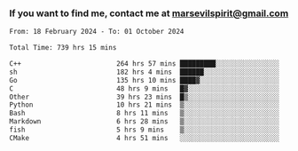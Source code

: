 ### If you want to find me, contact me at marsevilspirit@gmail.com

<!--
**marsevilspirit/marsevilspirit** is a ✨ _special_ ✨ repository because its `README.md` (this file) appears on your GitHub profile.

Here are some ideas to get you started:

- 🔭 I’m currently working on ...
- 🌱 I’m currently learning ...
- 👯 I’m looking to collaborate on ...
- 🤔 I’m looking for help with ...
- 💬 Ask me about ...
- 📫 How to reach me: ...
- 😄 Pronouns: ...
- ⚡ Fun fact: ...
-->
<!--START_SECTION:waka-->

```txt
From: 18 February 2024 - To: 01 October 2024

Total Time: 739 hrs 15 mins

C++                        264 hrs 57 mins █████████░░░░░░░░░░░░░░░░   35.84 %
sh                         182 hrs 4 mins  ██████░░░░░░░░░░░░░░░░░░░   24.63 %
Go                         135 hrs 10 mins ████▓░░░░░░░░░░░░░░░░░░░░   18.29 %
C                          48 hrs 9 mins   █▓░░░░░░░░░░░░░░░░░░░░░░░   06.51 %
Other                      39 hrs 23 mins  █▒░░░░░░░░░░░░░░░░░░░░░░░   05.33 %
Python                     10 hrs 21 mins  ▒░░░░░░░░░░░░░░░░░░░░░░░░   01.40 %
Bash                       8 hrs 11 mins   ▒░░░░░░░░░░░░░░░░░░░░░░░░   01.11 %
Markdown                   6 hrs 28 mins   ▒░░░░░░░░░░░░░░░░░░░░░░░░   00.88 %
fish                       5 hrs 9 mins    ▒░░░░░░░░░░░░░░░░░░░░░░░░   00.70 %
CMake                      4 hrs 51 mins   ░░░░░░░░░░░░░░░░░░░░░░░░░   00.66 %
```

<!--END_SECTION:waka-->
